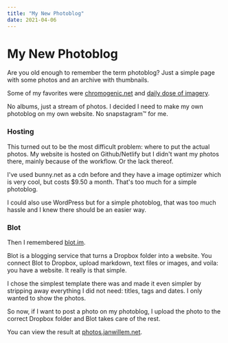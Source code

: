 ```yaml
---
title: "My New Photoblog"
date: 2021-04-06
---
```


# My New Photoblog

Are you old enough to remember the term photoblog? Just a simple page with some photos and an archive with thumbnails.

Some of my favorites were [chromogenic.net](https://web.archive.org/web/20050208013240/http://chromogenic.net/) and [daily dose of imagery](http://wvs.topleftpixel.com/).

No albums, just a stream of photos. I decided I need to make my own photoblog on my own website. No snapstagram™ for me.

### Hosting

This turned out to be the most difficult problem: where to put the actual photos. My website is hosted on Github/Netlify but I didn't want my photos there, mainly because of the workflow. Or the lack thereof.

I've used bunny.net as a cdn before and they have a image optimizer which is very cool, but costs $9.50 a month. That's too much for a simple photoblog.

I could also use WordPress but for a simple photoblog, that was too much hassle and I knew there should be an easier way.

### Blot

Then I remembered [blot.im](https://blot.im). 

Blot is a blogging service that turns a Dropbox folder into a website. You connect Blot to Dropbox, upload markdown, text files or images, and voila: you have a website. It really is that simple.

I chose the simplest template there was and made it even simpler by stripping away everything I did not need: titles, tags and dates. I only wanted to show the photos.

So now, if I want to post a photo on my photoblog, I upload the photo to the correct Dropbox folder and Blot takes care of the rest.

You can view the result at [photos.janwillem.net](https://photos.janwillem.net).

